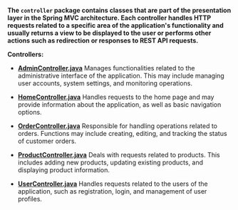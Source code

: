 **The `controller` package contains classes that are part of the presentation layer in the Spring MVC architecture. Each controller handles HTTP requests related to a specific area of the application's functionality and usually returns a view to be displayed to the user or performs other actions such as redirection or responses to REST API requests.**

**Controllers:**

- **[AdminController.java](AdminController.java.md)** Manages functionalities related to the administrative interface of the application. This may include managing user accounts, system settings, and monitoring operations.
    
- **[HomeController.java](HomeController.java.md)** Handles requests to the home page and may provide information about the application, as well as basic navigation options.
    
- **[OrderController.java](OrderController.java.md)** Responsible for handling operations related to orders. Functions may include creating, editing, and tracking the status of customer orders.
    
- **[ProductController.java](ProductController.java.md)** Deals with requests related to products. This includes adding new products, updating existing products, and displaying product information.
    
- **[UserController.java](UserController.java.md)** Handles requests related to the users of the application, such as registration, login, and management of user profiles.